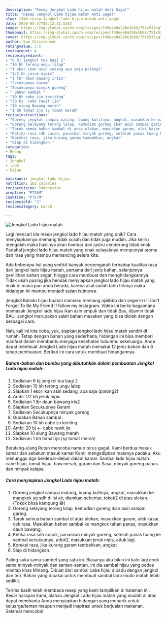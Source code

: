 ```yaml
---
description: "Resep Jengkol Lado hijau matah Anti Gagal"
title: "Resep Jengkol Lado hijau matah Anti Gagal"
slug: 1340-resep-jengkol-lado-hijau-matah-anti-gagal
date: 2020-05-27T05:12:13.535Z
image: https://img-global.cpcdn.com/recipes/f49eee0a220e1b88/751x532cq70/jengkol-lado-hijau-matah-foto-resep-utama.jpg
thumbnail: https://img-global.cpcdn.com/recipes/f49eee0a220e1b88/751x532cq70/jengkol-lado-hijau-matah-foto-resep-utama.jpg
cover: https://img-global.cpcdn.com/recipes/f49eee0a220e1b88/751x532cq70/jengkol-lado-hijau-matah-foto-resep-utama.jpg
author: Sue Christensen
ratingvalue: 3.6
reviewcount: 4
recipeingredient:
- "6 bj jengkol tua bagi 2"
- "10 bh terong ungu lalap"
- "1 ekor ikan asin sedang apa saja potong2"
- "1/2 bh jeruk nipis"
- "1 lbr daun bawang iris2"
- "Secukupnya Garam"
- "Secukupnya minyak goreng"
- " Bahan sambal "
- "10 bh cabe ijo keriting"
- "20 bj  cabe rawit ijo"
- "10 siung Bawang merah"
- "1 bh tomat ijo sy tomat merah"
recipeinstructions:
- "Goreng jengkol sampai matang, buang kulitnya, angkat, masukkan ke mangkok yg sdh di isi air, diamkan sebentar, tokok2 di atas ulekan. (Tokok bhsa kampung 😅)"
- "Goreng selayang terong lalap, kemudian goreng ikan asin sampai garing."
- "Tarok semua bahan sambal di atas ulekan, masukkan garam, ulek kasar, cek rasa. Masukkan bahan sambal ke mangkok tahan panas, masukkan daun bawang."
- "Ketika rasa sdh cocok, panaskan minyak goreng, setelah panas tuang ke sambal secukupnya, aduk2, masukkan jeruk nipis, aduk lagi."
- "Koreksi rasa, jika kurang garam tambahkan, angkat"
- "Siap di hidangkan."
categories:
- Resep
tags:
- jengkol
- lado
- hijau

katakunci: jengkol lado hijau 
nutrition: 161 calories
recipecuisine: Indonesian
preptime: "PT16M"
cooktime: "PT57M"
recipeyield: "3"
recipecategory: Lunch

---
```



![Jengkol Lado hijau matah](https://img-global.cpcdn.com/recipes/f49eee0a220e1b88/751x532cq70/jengkol-lado-hijau-matah-foto-resep-utama.jpg)

Lagi mencari ide resep jengkol lado hijau matah yang unik? Cara menyiapkannya memang tidak susah dan tidak juga mudah. Jika keliru mengolah maka hasilnya akan hambar dan justru cenderung tidak enak. Padahal jengkol lado hijau matah yang enak selayaknya mempunyai aroma dan rasa yang mampu memancing selera kita.

Ada beberapa hal yang sedikit banyak berpengaruh terhadap kualitas rasa dari jengkol lado hijau matah, pertama dari jenis bahan, selanjutnya pemilihan bahan segar, hingga cara membuat dan menghidangkannya. Tidak usah pusing jika hendak menyiapkan jengkol lado hijau matah yang enak di mana pun anda berada, karena asal sudah tahu triknya maka hidangan ini mampu menjadi sajian istimewa.

Jengkol Balado hijau buatan mamaku memang ajiiiibbb dan segerrrrrr Don&#39;t Forget To Be My Friend !! follow my instagram. Video ini berisi bagaimana memasak Jengkol lado hijau ikan asin empuk dan tidak Bau, dijamin tidak BAU. Jengkol merupakan salah bahan masakan yang bisa diolah dengan berbagai cara.


Nah, kali ini kita coba, yuk, siapkan jengkol lado hijau matah sendiri di rumah. Tetap dengan bahan yang sederhana, hidangan ini bisa memberi manfaat dalam membantu menjaga kesehatan tubuhmu sekeluarga. Anda dapat membuat Jengkol Lado hijau matah memakai 12 jenis bahan dan 6 tahap pembuatan. Berikut ini cara untuk membuat hidangannya.

<!--inarticleads1-->

##### Bahan-bahan dan bumbu yang dibutuhkan dalam pembuatan Jengkol Lado hijau matah:

1. Sediakan 6 bj jengkol tua bagi 2
1. Sediakan 10 bh terong ungu lalap
1. Siapkan 1 ekor ikan asin sedang, apa saja (potong2)
1. Ambil 1/2 bh jeruk nipis
1. Sediakan 1 lbr daun bawang iris2
1. Siapkan Secukupnya Garam
1. Sediakan Secukupnya minyak goreng
1. Gunakan  Bahan sambal :
1. Sediakan 10 bh cabe ijo keriting
1. Ambil 20 bj +- cabe rawit ijo
1. Siapkan 10 siung Bawang merah
1. Sediakan 1 bh tomat ijo (sy tomat merah)


Berulang-ulang Rutan mencoba namun terus gagal. Kami berdua masuk kamar dan sebelum masuk kamar Kamil mengedipkan matanya padaku. Aku menunggu dgn berdebar-debar dalam kamar. Sambal lado hijau matah. cabe hijau, tomat hijau, baw.merah, garam dan Sasa, minyak goreng panas dan minyak kelapa. 

<!--inarticleads2-->

##### Cara menyiapkan Jengkol Lado hijau matah:

1. Goreng jengkol sampai matang, buang kulitnya, angkat, masukkan ke mangkok yg sdh di isi air, diamkan sebentar, tokok2 di atas ulekan. (Tokok bhsa kampung 😅)
1. Goreng selayang terong lalap, kemudian goreng ikan asin sampai garing.
1. Tarok semua bahan sambal di atas ulekan, masukkan garam, ulek kasar, cek rasa. Masukkan bahan sambal ke mangkok tahan panas, masukkan daun bawang.
1. Ketika rasa sdh cocok, panaskan minyak goreng, setelah panas tuang ke sambal secukupnya, aduk2, masukkan jeruk nipis, aduk lagi.
1. Koreksi rasa, jika kurang garam tambahkan, angkat
1. Siap di hidangkan.


Paling suka sama sambel yang satu ini. Biasanya aku bikin ini kalo lagi enek sama minyak-minyak dan santan-santan. Ini dia sambal hijau yang pedas mantap khas Minang. Dibuat dari sambal cabe hijau dipadu dengan jengkol dan teri. Bahan yang dipakai untuk membuat sambal lado mudo matah lebih sedikit. 

Terima kasih telah membaca resep yang kami tampilkan di halaman ini. Besar harapan kami, olahan Jengkol Lado hijau matah yang mudah di atas dapat membantu Anda menyiapkan hidangan yang menarik untuk keluarga/teman maupun menjadi inspirasi untuk berjualan makanan. Selamat mencoba!
